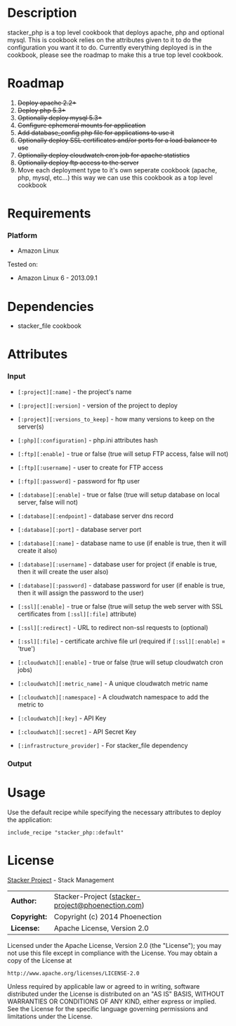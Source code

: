 # Description

stacker_php is a top level cookbook that deploys apache, php and optional mysql. This is cookbook relies on the attributes given to it to do the configuration you want it to do. Currently everything deployed is in the cookbook, please see the roadmap to make this a true top level cookbook.

# Roadmap

1. <del>Deploy apache 2.2+</del>
2. <del>Deploy php 5.3+</del>
3. <del>Optionally deploy mysql 5.3+</del>
4. <del>Configure ephemeral mounts for application</del>
5. <del>Add database_config.php file for applications to use it</del>
6. <del>Optionally deploy SSL certificates and/or ports for a load balancer to use</del>
7. <del>Optionally deploy cloudwatch cron job for apache statistics</del>
8. <del>Optionally deploy ftp access to the server</del>
9. Move each deployment type to it's own seperate cookbook (apache, php, mysql, etc...) this way we can use this cookbook as a top level cookbook

# Requirements

### Platform

* Amazon Linux

Tested on:

* Amazon Linux 6 - 2013.09.1

# Dependencies

* stacker_file cookbook

# Attributes

### Input

* `[:project][:name]` - the project's name
* `[:project][:version]` - version of the project to deploy
* `[:project][:versions_to_keep]` - how many versions to keep on the server(s)

* `[:php][:configuration]` - php.ini attributes hash

* `[:ftp][:enable]` - true or false (true will setup FTP access, false will not)
* `[:ftp][:username]` - user to create for FTP access
* `[:ftp][:password]` - password for ftp user

* `[:database][:enable]` - true or false (true will setup database on local server, false will not)
* `[:database][:endpoint]` - database server dns record
* `[:database][:port]` - database server port
* `[:database][:name]` - database name to use (if enable is true, then it will create it also)
* `[:database][:username]` - database user for project (if enable is true, then it will create the user also)
* `[:database][:password]` - database password for user (if enable is true, then it will assign the password to the user)

* `[:ssl][:enable]` - true or false (true will setup the web server with SSL certificates from `[:ssl][:file]` attribute)
* `[:ssl][:redirect]` - URL to redirect non-ssl requests to (optional)
* `[:ssl][:file]` - certificate archive file url (required if `[:ssl][:enable]` = 'true')

* `[:cloudwatch][:enable]` - true or false (true will setup cloudwatch cron jobs)
* `[:cloudwatch][:metric_name]` - A unique cloudwatch metric name
* `[:cloudwatch][:namespace]` - A cloudwatch namespace to add the metric to
* `[:cloudwatch][:key]` - API Key
* `[:cloudwatch][:secret]` - API Secret Key

* `[:infrastructure_provider]` - For stacker_file dependency

### Output


# Usage

Use the default recipe while specifying the necessary attributes to deploy the application:

    include_recipe "stacker_php::default"

# License

[Stacker Project](http://stacker-project.github.io/) - Stack Management

|                      |                                                     |
|:---------------------|:----------------------------------------------------|
| **Author:**          | Stacker-Project (<stacker-project@phoenection.com>) |
| **Copyright:**       | Copyright (c) 2014 Phoenection                      |
| **License:**         | Apache License, Version 2.0                         |

Licensed under the Apache License, Version 2.0 (the "License");
you may not use this file except in compliance with the License.
You may obtain a copy of the License at

    http://www.apache.org/licenses/LICENSE-2.0

Unless required by applicable law or agreed to in writing, software
distributed under the License is distributed on an "AS IS" BASIS,
WITHOUT WARRANTIES OR CONDITIONS OF ANY KIND, either express or implied.
See the License for the specific language governing permissions and
limitations under the License.
